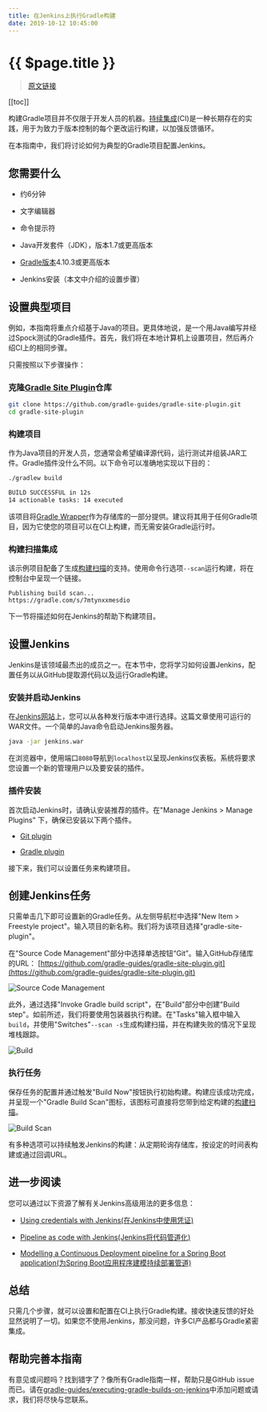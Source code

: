 ```yaml
---
title: 在Jenkins上执行Gradle构建
date: 2019-10-12 10:45:00
---
```


# {{ $page.title }}

> [原文链接](https://guides.gradle.org/executing-gradle-builds-on-jenkins/)

[[toc]]

构建Gradle项目并不仅限于开发人员的机器。[持续集成](https://en.wikipedia.org/wiki/Continuous_integration)(CI)是一种长期存在的实践，用于为致力于版本控制的每个更改运行构建，以加强反馈循环。

在本指南中，我们将讨论如何为典型的Gradle项目配置Jenkins。

## 您需要什么

- 约6分钟

- 文字编辑器

- 命令提示符

- Java开发套件（JDK），版本1.7或更高版本

- [Gradle版本](https://gradle.org/install)4.10.3或更高版本

- Jenkins安装（本文中介绍的设置步骤）

## 设置典型项目

例如，本指南将重点介绍基于Java的项目。更具体地说，是一个用Java编写并经过Spock测试的Gradle插件。首先，我们将在本地计算机上设置项目，然后再介绍CI上的相同步骤。

只需按照以下步骤操作：

### 克隆[Gradle Site Plugin](https://github.com/gradle-guides/gradle-site-plugin)仓库

``` sh
git clone https://github.com/gradle-guides/gradle-site-plugin.git
cd gradle-site-plugin
```

### 构建项目

作为Java项目的开发人员，您通常会希望编译源代码，运行测试并组装JAR工件。Gradle插件没什么不同。以下命令可以准确地实现以下目的：

``` sh {1}
./gradlew build

BUILD SUCCESSFUL in 12s
14 actionable tasks: 14 executed
```

该项目将[Gradle Wrapper](https://docs.gradle.org/current/userguide/gradle_wrapper.html)作为存储库的一部分提供。建议将其用于任何Gradle项目，因为它使您的项目可以在CI上构建，而无需安装Gradle运行时。

### 构建扫描集成

该示例项目配备了生成[构建扫描](https://scans.gradle.com/?_ga=2.46022253.896254753.1571010126-1564571921.1570494734)的支持。使用命令行选项`--scan`运行构建，将在控制台中呈现一个链接。

```
Publishing build scan...
https://gradle.com/s/7mtynxxmesdio
```

下一节将描述如何在Jenkins的帮助下构建项目。

## 设置Jenkins

Jenkins是该领域最杰出的成员之一。在本节中，您将学习如何设置Jenkins，配置任务以从GitHub提取源代码以及运行Gradle构建。

### 安装并启动Jenkins

在[Jenkins网站](https://jenkins.io/download/)上，您可以从各种发行版本中进行选择。这篇文章使用可运行的WAR文件。一个简单的Java命令启动Jenkins服务器。

``` sh
java -jar jenkins.war
```

在浏览器中，使用端口`8080`导航到`localhost`以呈现Jenkins仪表板。系统将要求您设置一个新的管理用户以及要安装的插件。

### 插件安装

首次启动Jenkins时，请确认安装推荐的插件。在"Manage Jenkins > Manage Plugins" 下，确保已安装以下两个插件。

- [Git plugin](https://wiki.jenkins.io/display/JENKINS/Git+Plugin)

- [Gradle plugin](https://wiki.jenkins.io/display/JENKINS/Gradle+Plugin)

接下来，我们可以设置任务来构建项目。

## 创建Jenkins任务

只需单击几下即可设置新的Gradle任务。从左侧导航栏中选择"New Item > Freestyle project"。输入项目的新名称。我们将为该项目选择"gradle-site-plugin"。

在"Source Code Management"部分中选择单选按钮“Git”。输入GitHub存储库的URL：
[https://github.com/gradle-guides/gradle-site-plugin.git](https://github.com/gradle-guides/gradle-site-plugin.git)

![Source Code Management](https://guides.gradle.org/executing-gradle-builds-on-jenkins/images/jenkins-scm.png)

此外，通过选择"Invoke Gradle build script"，在"Build"部分中创建"Build step"。如前所述，我们将要使用包装器执行构建。在"Tasks"输入框中输入`build`，并使用"Switches"`--scan -s`生成构建扫描，并在构建失败的情况下呈现堆栈跟踪。

![Build](https://guides.gradle.org/executing-gradle-builds-on-jenkins/images/jenkins-build-step.png)

### 执行任务

保存任务的配置并通过触发"Build Now"按钮执行初始构建。构建应该成功完成，并呈现一个"Gradle Build Scan"图标，该图标可直接将您带到给定构建的[构建扫描](https://scans.gradle.com/?_ga=2.251653583.896254753.1571010126-1564571921.1570494734)。

![Build Scan](https://guides.gradle.org/executing-gradle-builds-on-jenkins/images/jenkins-build-scan.png)

有多种选项可以持续触发Jenkins的构建：从定期轮询存储库，按设定的时间表构建或通过回调URL。

## 进一步阅读

您可以通过以下资源了解有关Jenkins高级用法的更多信息：

- [Using credentials with Jenkins(在Jenkins中使用凭证)](https://jenkins.io/doc/book/using/using-credentials/)

- [Pipeline as code with Jenkins(Jenkins将代码管道化)](https://jenkins.io/solutions/pipeline/)

- [Modelling a Continuous Deployment pipeline for a Spring Boot application(为Spring Boot应用程序建模持续部署管道)](https://bmuschko.com/blog/jenkins-build-pipeline/)

## 总结

只需几个步骤，就可以设置和配置在CI上执行Gradle构建。接收快速反馈的好处显然说明了一切。如果您不使用Jenkins，那没问题，许多CI产品都与Gradle紧密集成。

## 帮助完善本指南

有意见或问题吗？找到错字了？像所有Gradle指南一样，帮助只是GitHub issue而已。请在[gradle-guides/executing-gradle-builds-on-jenkins](https://github.com/gradle-guides/executing-gradle-builds-on-jenkins/)中添加问题或请求，我们将尽快与您联系。

